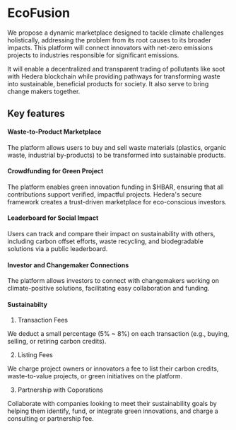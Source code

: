 # EcoFusion

We propose a dynamic marketplace designed to tackle climate challenges holistically, addressing the problem from its root causes to its broader impacts. This platform will connect innovators with net-zero emissions projects to industries responsible for significant emissions.

It will enable a decentralized and transparent trading of pollutants like soot with Hedera blockchain while providing pathways for transforming waste into sustainable, beneficial products for society. It also serve to bring change makers together.

## Key features

#### Waste-to-Product Marketplace

The platform allows users to buy and sell waste materials (plastics, organic waste, industrial by-products) to be transformed into sustainable products.

#### Crowdfunding for Green Project

The platform enables green innovation funding in $HBAR, ensuring that all contributions support verified, impactful projects. Hedera's secure framework creates a trust-driven marketplace for eco-conscious investors.

#### Leaderboard for Social Impact

Users can track and compare their impact on sustainability with others, including carbon offset efforts, waste recycling, and biodegradable solutions via a public leaderboard.

#### Investor and Changemaker Connections

The platform allows investors to connect with changemakers working on climate-positive solutions, facilitating easy collaboration and funding.

#### Sustainabilty
1. Transaction Fees

We deduct a small percentage (5% ~ 8%) on each transaction (e.g., buying, selling, or retiring carbon credits).

2. Listing Fees

We charge project owners or innovators a fee to list their carbon credits, waste-to-value projects, or green initiatives on the platform.

3. Partnership with Coporations

Collaborate with companies looking to meet their sustainability goals by helping them identify, fund, or integrate green innovations, and charge a consulting or partnership fee.
